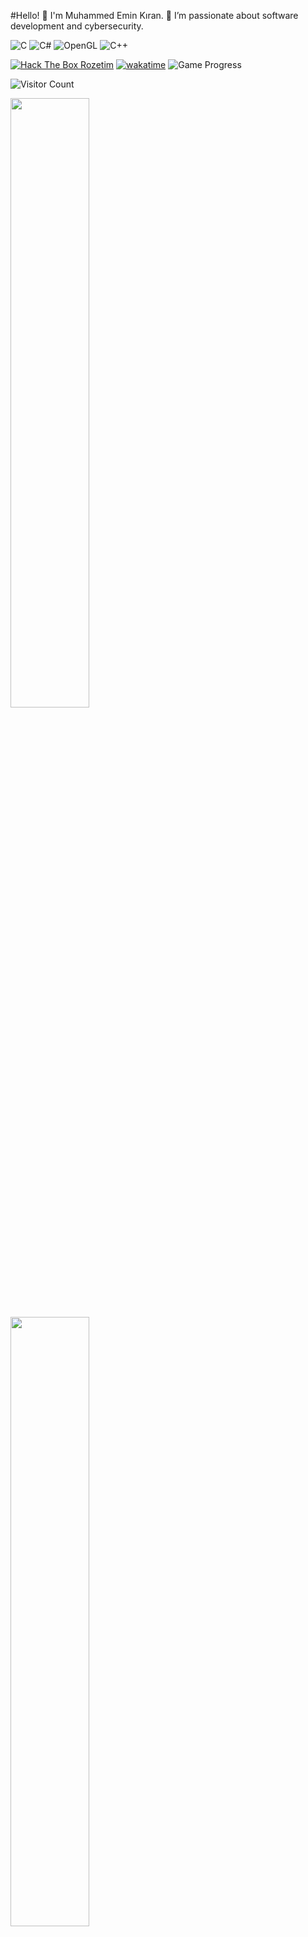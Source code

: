 #Hello! 👋
I'm Muhammed Emin Kıran. 🌟 I’m passionate about software development and cybersecurity.


![C](https://img.shields.io/badge/-C-00599C?style=flat&logo=&logoColor=white)
![C#](https://img.shields.io/badge/-C%23-239120?style=flat&logo=c-sharp&logoColor=white)
![OpenGL](https://img.shields.io/badge/-OpenGL-5586A4?style=flat&logo=opengl&logoColor=white)
![C++](https://img.shields.io/badge/-C%2B%2B-00599C?style=flat&logo=cplusplus&logoColor=white)

[![Hack The Box Rozetim](https://www.hackthebox.eu/badge/image/42767)](https://www.hackthebox.com/home/users/CekF839nZgwGavhQW1yWp0cNrD72ONt8OCP11X4yT1RWubOkfpiLXN7X14MD)
[![wakatime](https://wakatime.com/badge/user/cef45e7a-ee97-4a47-a568-86349b210b0d.svg)](https://wakatime.com/@cef45e7a-ee97-4a47-a568-86349b210b0d)
![Game Progress](https://img.shields.io/badge/%20Level-100-red)

![Visitor Count](https://profile-counter.glitch.me/888KIRAN/count.svg)

<p align="left">
    <!-- GitHub Stats -->
    <img src="https://github-readme-stats.vercel.app/api?username=888KIRAN&show_icons=true&theme=radical&count_private=true" style="width: 50%;" />
    <!-- Wakatime Stats -->
    <img src="https://github-readme-stats.vercel.app/api/wakatime?username=888KIRAN&apikey=waka_24e9ea78-a54c-47be-8523-65f01926dbf6&theme=radical" style="width: 50%;" />
    <!-- GIF -->
    <img src="https://media.giphy.com/media/12Tob44HkDJty8/giphy.gif?cid=790b7611a61u6q0aj3avro5ose07hp1u05fttg6pgzdh932o&ep=v1_gifs_search&rid=giphy.gif&ct=g" style="width: 80%;" />
</p>




![Activity Graph](https://github-readme-activity-graph.vercel.app/graph?username=888KIRAN&theme=radical)

<div style="display: flex; align-items: center; justify-content: center; gap: 20px;">
  <img src="https://github-readme-stats.vercel.app/api/top-langs/?username=888KIRAN&layout=compact&theme=radical" width="45%" />  
  <img src="https://media.giphy.com/media/kg9fAQryp5fMY/giphy.gif?cid=ecf05e470wh12s9k2i5i4cih23b1749b85cx2yq7bk4hx9yg&ep=v1_gifs_related&rid=giphy.gif&ct=g" alt="3D Animation" width="45%" />
</div>

